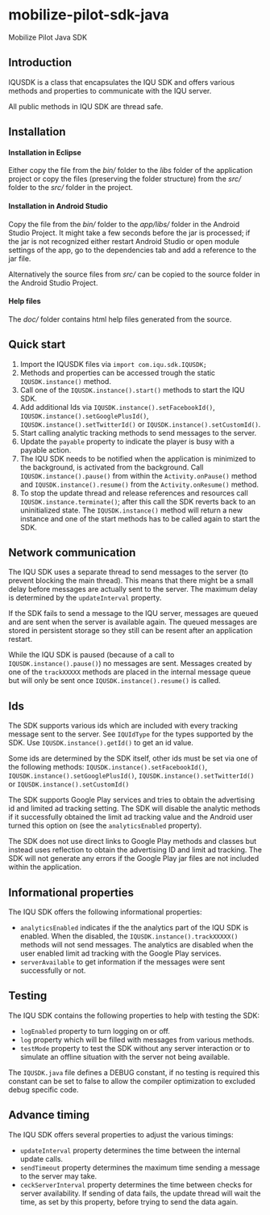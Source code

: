 # mobilize-pilot-sdk-java
Mobilize Pilot Java SDK

## Introduction

IQUSDK is a class that encapsulates the IQU SDK and offers various methods and properties to communicate with the IQU server.

All public methods in IQU SDK are thread safe.

## Installation

#### Installation in Eclipse

Either copy the file from the *bin/* folder to the *libs* folder of the application project or copy the files (preserving the folder structure) from the *src/* folder to the *src/* folder in the project.

#### Installation in Android Studio

Copy the file from the *bin/* folder to the *app/libs/* folder in the Android Studio Project. It might take a few seconds before the jar is processed; if the jar is not recognized either restart Android Studio or open module settings of the app, go to the dependencies tab and add a reference to the jar file.

Alternatively the source files from *src/* can be copied to the source folder in the Android Studio Project.

#### Help files

The *doc/* folder contains html help files generated from the source.

## Quick start

1. Import the IQUSDK files via `import com.iqu.sdk.IQUSDK;`
2. Methods and properties can be accessed trough the static `IQUSDK.instance()` method.
3. Call one of the `IQUSDK.instance().start()` methods to start the IQU SDK.
4. Add additional Ids via `IQUSDK.instance().setFacebookId()`, `IQUSDK.instance().setGooglePlusId()`, `IQUSDK.instance().setTwitterId()` or `IQUSDK.instance().setCustomId()`.
5. Start calling analytic tracking methods to send messages to the server.
6. Update the `payable` property to indicate the player is busy with a payable action.
7. The IQU SDK needs to be notified when the application is minimized to the background, is activated from the background. Call `IQUSDK.instance().pause()` from within the `Activity.onPause()` method and `IQUSDK.instance().resume()` from the `Activity.onResume()` method. 
8. To stop the update thread and release references and resources call `IQUSDK.instance.terminate()`; after this call the SDK reverts back to an uninitialized state. The `IQUSDK.instance()` method will return a new instance and one of the start methods has to be called again to start the SDK.

## Network communication

The IQU SDK uses a separate thread to send messages to the server (to prevent blocking the main thread). This means that there might be a small delay before messages are actually sent to the server. The maximum delay is determined by the `updateInterval` property.

If the SDK fails to send a message to the IQU server, messages are queued and are sent when the server is available again. The queued messages are stored in persistent storage so they still can be resent after an application restart.

While the IQU SDK is paused (because of a call to `IQUSDK.instance().pause()`) no messages are sent. Messages created by one of the `trackXXXXX` methods are placed in the internal message queue but will only be sent once `IQUSDK.instance().resume()` is called.

## Ids

The SDK supports various ids which are included with every tracking message sent to the server. See `IQUIdType` for the types supported by the SDK. Use `IQUSDK.instance().getId()` to get an id value.

Some ids are determined by the SDK itself, other ids must be set via one of the following methods: `IQUSDK.instance().setFacebookId()`, `IQUSDK.instance().setGooglePlusId()`, `IQUSDK.instance().setTwitterId()` or `IQUSDK.instance().setCustomId()`

The SDK supports Google Play services and tries to obtain the advertising id and limited ad tracking setting. The SDK will disable the analytic methods if it successfully obtained the limit ad tracking value and the Android user turned this option on (see the `analyticsEnabled` property).

The SDK does not use direct links to Google Play methods and classes but instead uses reflection to obtain the advertising ID and limit ad tracking. The SDK will not generate any errors if the Google Play jar files are not included within the application.

## Informational properties

The IQU SDK offers the following informational properties:

- `analyticsEnabled` indicates if the the analytics part of the IQU SDK is enabled. When the disabled, the `IQUSDK.instance().trackXXXXX()` methods will not send messages. The analytics are disabled when the user enabled limit ad tracking with the Google Play services.
- `serverAvailable` to get information if the messages were sent successfully or not.

## Testing

The IQU SDK contains the following properties to help with testing the SDK:

- `logEnabled` property to turn logging on or off.
- `log` property which will be filled with messages from various methods.
- `testMode` property to test the SDK without any server interaction or to simulate an offline situation with the server not being available.

The `IQUSDK.java` file defines a DEBUG constant, if no testing is required this constant can be set to false to allow the compiler optimization to excluded debug specific code.

## Advance timing

The IQU SDK offers several properties to adjust the various timings:

- `updateInterval` property determines the time between the internal update calls.
- `sendTimeout` property determines the maximum time sending a message to the server may take.
- `ceckServerInterval` property determines the time between checks for server availability. If sending of data fails, the update thread will wait the time, as set by this property, before trying to send the data again.
